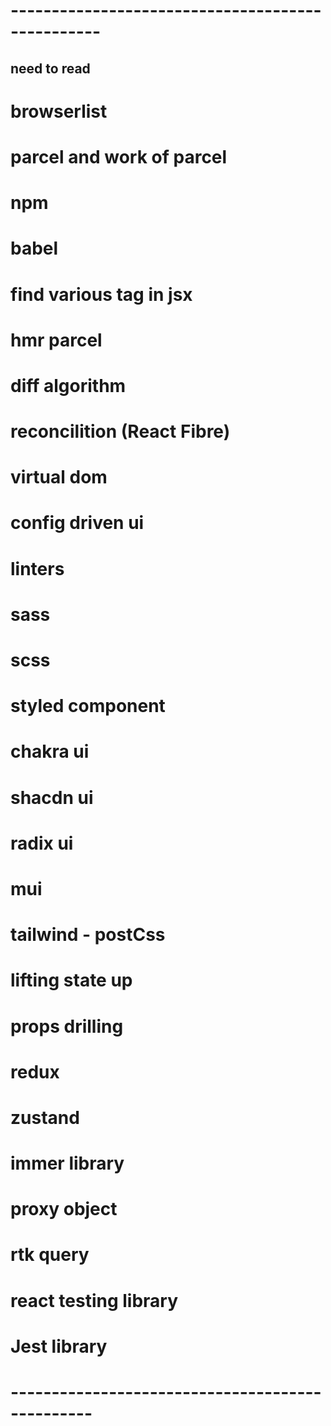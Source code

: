 # -------------------------------------------------
## need to read
# browserlist
# parcel and work of parcel 
# npm
# babel
# find various tag in jsx
# hmr parcel
# diff algorithm
# reconcilition (React Fibre)
# virtual dom
# config driven ui
# linters
# sass
# scss
# styled component
# chakra ui
# shacdn ui
# radix ui
# mui 
# tailwind  - postCss
# lifting state up
# props drilling
# redux
# zustand
# immer library
# proxy object
# rtk query
# react testing library
# Jest library 
# ------------------------------------------------